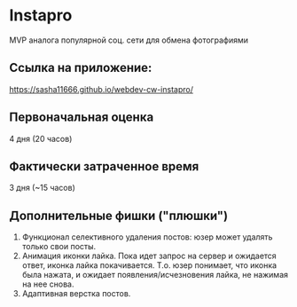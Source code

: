 # Instapro

MVP аналога популярной соц. сети для обмена фотографиями

## Ссылка на приложение:

https://sasha11666.github.io/webdev-cw-instapro/

## Первоначальная оценка

4 дня (20 часов)

## Фактически затраченное время

3 дня (~15 часов)

## Дополнительные фишки ("плюшки")

1. Функционал селективного удаления постов: юзер может удалять только свои посты.
2. Анимация иконки лайка. Пока идет запрос на сервер и ожидается ответ, иконка лайка покачивается. Т.о. юзер понимает, что иконка была нажата, и ожидает появления/исчезновения лайка, не нажимая на нее снова. 
3. Адаптивная верстка постов. 
